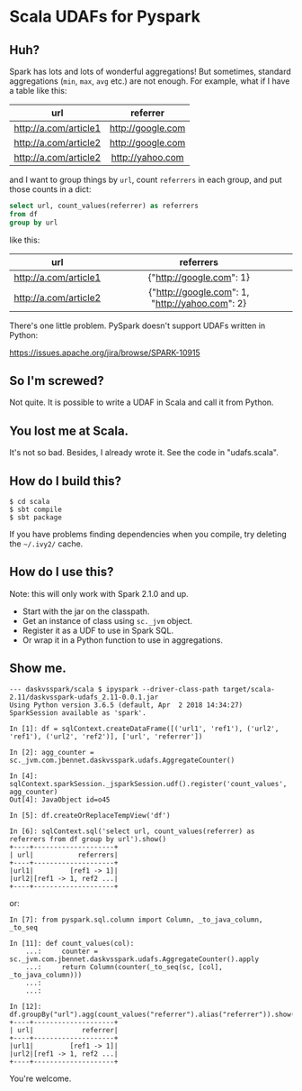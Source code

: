 # Scala UDAFs for Pyspark

## Huh?

Spark has lots and lots of wonderful aggregations! But sometimes, standard
aggregations (`min`, `max`, `avg` etc.) are not enough. For example, what if
I have a table like this:

|          url          | referrer          |
|:---------------------:|:-----------------:|
| http://a.com/article1 | http://google.com |
| http://a.com/article2 | http://google.com |
| http://a.com/article2 | http://yahoo.com  |


and I want to group things by `url`, count `referrers` in each group, and put
those counts in a dict:

```sql
select url, count_values(referrer) as referrers
from df
group by url
```

like this:

|          url          |                    referrers                    |
|:---------------------:|:-----------------------------------------------:|
| http://a.com/article1 | {"http://google.com": 1}                        |
| http://a.com/article2 | {"http://google.com": 1, "http://yahoo.com": 2} |

There's one little problem. PySpark doesn't support UDAFs written in Python:

https://issues.apache.org/jira/browse/SPARK-10915

## So I'm screwed?

Not quite. It is possible to write a UDAF in Scala and call it from Python.

## You lost me at Scala.

It's not so bad. Besides, I already wrote it. See the code in "udafs.scala".

## How do I build this?

```
$ cd scala
$ sbt compile
$ sbt package
```

If you have problems finding dependencies when you compile, try deleting the `~/.ivy2/` cache.

## How do I use this?

Note: this will only work with Spark 2.1.0 and up.

* Start with the jar on the classpath.
* Get an instance of class using `sc._jvm` object.
* Register it as a UDF to use in Spark SQL.
* Or wrap it in a Python function to use in aggregations.

## Show me.

```
--- daskvsspark/scala $ ipyspark --driver-class-path target/scala-2.11/daskvsspark-udafs_2.11-0.0.1.jar
Using Python version 3.6.5 (default, Apr  2 2018 14:34:27)
SparkSession available as 'spark'.

In [1]: df = sqlContext.createDataFrame([('url1', 'ref1'), ('url2', 'ref1'), ('url2', 'ref2')], ['url', 'referrer'])

In [2]: agg_counter = sc._jvm.com.jbennet.daskvsspark.udafs.AggregateCounter()

In [4]: sqlContext.sparkSession._jsparkSession.udf().register('count_values', agg_counter)
Out[4]: JavaObject id=o45

In [5]: df.createOrReplaceTempView('df')

In [6]: sqlContext.sql('select url, count_values(referrer) as referrers from df group by url').show()
+----+--------------------+
| url|           referrers|
+----+--------------------+
|url1|         [ref1 -> 1]|
|url2|[ref1 -> 1, ref2 ...|
+----+--------------------+
```

or:

```
In [7]: from pyspark.sql.column import Column, _to_java_column, _to_seq

In [11]: def count_values(col):
    ...:     counter = sc._jvm.com.jbennet.daskvsspark.udafs.AggregateCounter().apply
    ...:     return Column(counter(_to_seq(sc, [col], _to_java_column)))
    ...:
    ...:

In [12]: df.groupBy("url").agg(count_values("referrer").alias("referrer")).show()
+----+--------------------+
| url|            referrer|
+----+--------------------+
|url1|         [ref1 -> 1]|
|url2|[ref1 -> 1, ref2 ...|
+----+--------------------+
```

You're welcome.